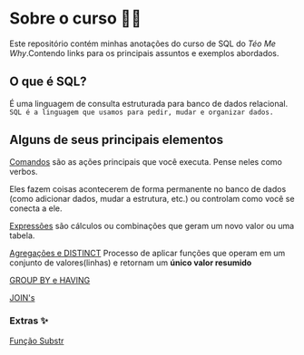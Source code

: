 # Sobre o curso 🧙🏻
Este repositório contém minhas anotações do curso de SQL do *Téo Me Why*.Contendo links para os principais assuntos e exemplos abordados.

## O que é SQL? 
É uma linguagem de consulta estruturada para banco de dados relacional.
`SQL é a linguagem que usamos para pedir, mudar e organizar dados.`

## Alguns de seus principais elementos  

[Comandos](comandos.md)
são as ações principais que você executa. Pense neles como verbos.

Eles fazem coisas acontecerem de forma permanente no banco de dados (como adicionar dados, mudar a estrutura, etc.) ou controlam como você se conecta a ele.

[Expressões](expressoes.md)
são cálculos ou combinações que geram um novo valor ou uma tabela.

[Agregações e DISTINCT](agregacoes/README.md)
Processo de aplicar funções que operam em um conjunto de valores(linhas) e retornam um **único valor resumido**

[GROUP BY e HAVING](group_by/README.md)

[JOIN's](join/README.md)

### Extras ✨

[Função Substr](funcao_substr/README.md)